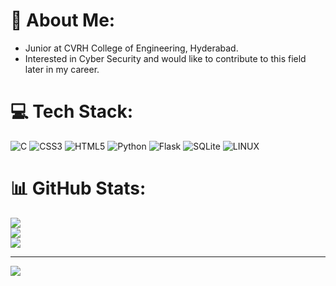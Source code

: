 # 💫 About Me:
* Junior at CVRH College of Engineering, Hyderabad.<br>
* Interested in Cyber Security and would like to contribute to this field later in my career.<br>


# 💻 Tech Stack:
![C](https://img.shields.io/badge/c-%2300599C.svg?style=for-the-badge&logo=c&logoColor=white) ![CSS3](https://img.shields.io/badge/css3-%231572B6.svg?style=for-the-badge&logo=css3&logoColor=white) ![HTML5](https://img.shields.io/badge/html5-%23E34F26.svg?style=for-the-badge&logo=html5&logoColor=white) ![Python](https://img.shields.io/badge/python-3670A0?style=for-the-badge&logo=python&logoColor=ffdd54) ![Flask](https://img.shields.io/badge/flask-%23000.svg?style=for-the-badge&logo=flask&logoColor=white) ![SQLite](https://img.shields.io/badge/sqlite-%2307405e.svg?style=for-the-badge&logo=sqlite&logoColor=white) ![LINUX](https://img.shields.io/badge/Linux-FCC624?style=for-the-badge&logo=linux&logoColor=black)
# 📊 GitHub Stats:
![](https://github-readme-stats.vercel.app/api?username=Yashwanth-13&theme=dark&hide_border=false&include_all_commits=true&count_private=true)<br/>
![](https://github-readme-streak-stats.herokuapp.com/?user=Yashwanth-13&theme=dark&hide_border=false)<br/>
![](https://github-readme-stats.vercel.app/api/top-langs/?username=Yashwanth-13&theme=dark&hide_border=false&include_all_commits=true&count_private=true&layout=compact)

---
[![](https://visitcount.itsvg.in/api?id=Yashwanth-13&icon=0&color=0)](https://visitcount.itsvg.in)
